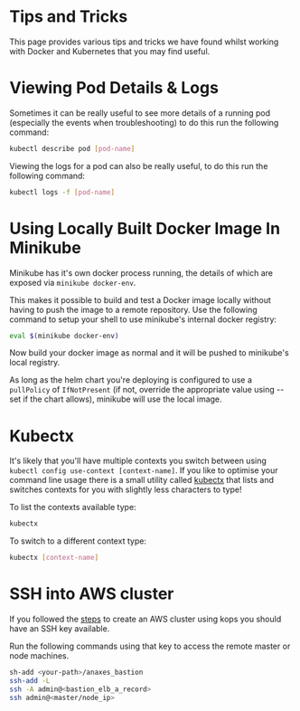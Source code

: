 # Tips and Tricks

This page provides various tips and tricks we have found whilst working with Docker and Kubernetes that you may find useful.

# Viewing Pod Details & Logs

Sometimes it can be really useful to see more details of a running pod (especially the events when troubleshooting) to do this run the following command:

```bash
kubectl describe pod [pod-name]
```

Viewing the logs for a pod can also be really useful, to do this run the following command:

```bash
kubectl logs -f [pod-name]
```

# Using Locally Built Docker Image In Minikube

Minikube has it's own docker process running, the details of which are exposed via ```minikube docker-env```.

This makes it possible to build and test a Docker image locally without having to push the image to a remote repository. Use the following command to setup your shell to use minikube's internal docker registry:

```bash
eval $(minikube docker-env)
```

Now build your docker image as normal and it will be pushed to minikube's local registry.

As long as the helm chart you're deploying is configured to use a ```pullPolicy``` of ```IfNotPresent``` (if not, override the appropriate value using --set if the chart allows), minikube will use the local image. 

# Kubectx

It's likely that you'll have multiple contexts you switch between using ```kubectl config use-context [context-name]```. If you like to optimise your command line usage there is a small utility called [kubectx](https://github.com/ahmetb/kubectx) that lists and switches contexts for you with slightly less characters to type!

To list the contexts available type:

```bash
kubectx
```

To switch to a different context type:

```bash
kubectx [context-name]
```

# SSH into AWS cluster

If you followed the [steps](./running-a-cluster.md#in-aws-via-kops) to create an AWS cluster using kops you should have an SSH key available.

Run the following commands using that key to access the remote master or node machines.

```bash
sh-add <your-path>/anaxes_bastion
ssh-add -L
ssh -A admin@<bastion_elb_a_record>
ssh admin@<master/node_ip>
```